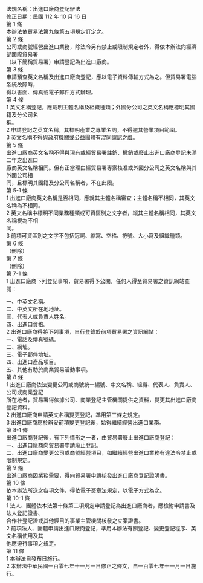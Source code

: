 法規名稱：出進口廠商登記辦法  
修正日期：民國 112 年 10 月 16 日  
第 1 條  
本辦法依貿易法第九條第五項規定訂定之。  
第 2 條  
公司或商號經營出進口業務，除法令另有禁止或限制規定者外，得依本辦法向經濟部國際貿易署  
（以下簡稱貿易署）申請登記為出進口廠商。  
第 3 條  
申請預查英文名稱及出進口廠商登記，應以電子資料傳輸方式為之。但貿易署電腦系統故障時，  
得以書面、傳真或電子郵件方式辦理。  
第 4 條  
1 英文名稱登記，應載明主體名稱及組織種類；外國分公司之英文名稱應標明其國籍及分公司名  
稱。  
2 申請登記之英文名稱，其標明產業之專業名詞，不得逾其營業項目範圍。  
3 英文名稱不得與政府機關或公益團體有混同誤認之虞。  
第 5 條  
出進口廠商英文名稱不得與現有或經貿易署註銷、撤銷或廢止出進口廠商登記未滿二年之出進口  
廠商英文名稱相同。但有正當理由經貿易署專案核准或外國分公司之英文名稱與其外國公司相  
同，且標明其國籍及分公司名稱者，不在此限。  
第 5-1 條  
1 出進口廠商英文名稱是否相同，應就其主體名稱審查；主體名稱不相同，其英文名稱為不相同。  
2 英文名稱中標明不同業務種類或可資區別之文字者，縱其主體名稱相同，其英文名稱視為不相  
同。  
3 前項可資區別之文字不包括冠詞、縮寫、空格、符號、大小寫及組織種類。  
第 6 條  
（刪除）  
第 7 條  
（刪除）  
第 7-1 條  
1 出進口廠商下列登記事項，貿易署得予公開，任何人得至貿易署之資訊網站查閱：  


一、中英文名稱。  
二、中英文所在地地址。  
三、代表人或負責人姓名。  
四、出進口資格。  
2 出進口廠商得將下列事項，自行登錄於前項貿易署之資訊網站：  
一、電話及傳真號碼。  
二、網址。  
三、電子郵件地址。  
四、出進口產品項目。  
五、其他有助於商業貿易活動事項。  
第 8 條  
1 出進口廠商依法變更公司或商號統一編號、中文名稱、組織、代表人、負責人、公司或商業登記  
所在地者，貿易署得依據公司、商業登記主管機關提供之資料，變更其出進口廠商登記資料。  
2 出進口廠商申請英文名稱變更登記，準用第三條之規定。  
3 出進口廠商應於辦妥前項變更登記後，始得繼續經營出進口業務。  
第 8-1 條  
出進口廠商登記後，有下列情形之一者，由貿易署廢止出進口廠商登記：  
一、出進口廠商向貿易署申請廢止登記。  
二、出進口廠商變更公司或商號經營項目，如繼續經營出進口業務有違法令禁止或限制規定。  
第 9 條  
出進口廠商因業務需要，得向貿易署申請核發出進口廠商登記證明書。  
第 10 條  
依本辦法所送之各項文件，得依電子簽章法規定，以電子方式為之。  
第 10-1 條  
1 法人、團體依本法第十條第二項規定申請登記為出進口廠商者，應檢附申請書及法人登記證書、  
合作社登記證或其他經目的事業主管機關核發之立案證書。  
2 前項法人、團體申請出進口廠商登記，準用本辦法有關登記、變更登記程序、英文名稱使用及其  
他應遵行事項之規定。  
第 11 條  
1 本辦法自發布日施行。  
2 本辦法中華民國一百零七年十一月一日修正之條文，自一百零七年十一月一日施行。  



